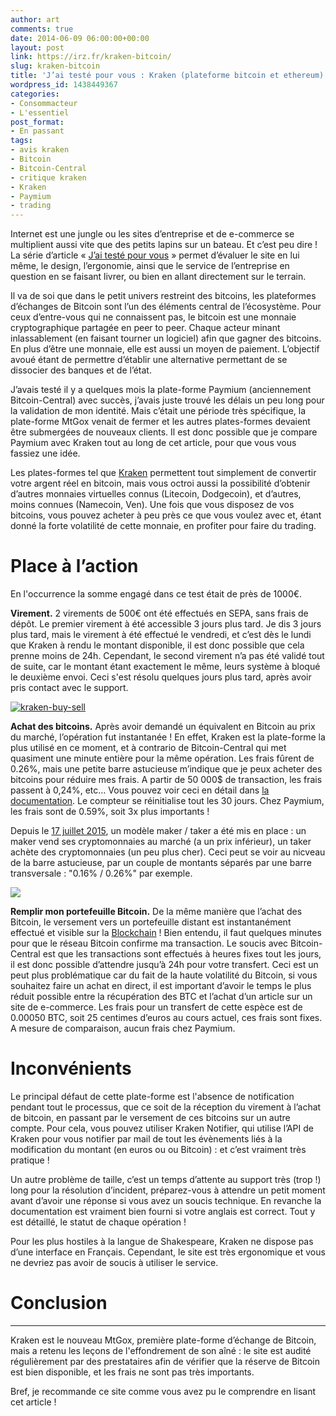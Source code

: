```yaml
---
author: art
comments: true
date: 2014-06-09 06:00:00+00:00
layout: post
link: https://irz.fr/kraken-bitcoin/
slug: kraken-bitcoin
title: 'J’ai testé pour vous : Kraken (plateforme bitcoin et ethereum)'
wordpress_id: 1438449367
categories:
- Consommacteur
- L'essentiel
post_format:
- En passant
tags:
- avis kraken
- Bitcoin
- Bitcoin-Central
- critique kraken
- Kraken
- Paymium
- trading
---
```


Internet est une jungle ou les sites d’entreprise et de e-commerce se multiplient aussi vite que des petits lapins sur un bateau. Et c’est peu dire ! La série d’article « [J’ai testé pour vous](https://irz.fr/recherche?q=jai-teste-pour-vous) » permet d’évaluer le site en lui même, le design, l’ergonomie, ainsi que le service de l’entreprise en question en se faisant livrer, ou bien en allant directement sur le terrain.

Il va de soi que dans le petit univers restreint des bitcoins, les plateformes d’échanges de Bitcoin sont l’un des éléments central de l’écosystème. Pour ceux d’entre-vous qui ne connaissent pas, le bitcoin est une monnaie cryptographique partagée en peer to peer. Chaque acteur minant inlassablement (en faisant tourner un logiciel) afin que gagner des bitcoins. En plus d’être une monnaie, elle est aussi un moyen de paiement. L’objectif avoué étant de permettre d’établir une alternative permettant de se dissocier des banques et de l’état.<!-- more -->

J’avais testé il y a quelques mois la plate-forme Paymium (anciennement Bitcoin-Central) avec succès, j’avais juste trouvé les délais un peu long pour la validation de mon identité. Mais c’était une période très spécifique, la plate-forme MtGox venait de fermer et les autres plates-formes devaient être submergées de nouveaux clients. Il est donc possible que je compare Paymium avec Kraken tout au long de cet article, pour que vous vous fassiez une idée.

Les plates-formes tel que [Kraken](https://www.kraken.com/) permettent tout simplement de convertir votre argent réel en bitcoin, mais vous octroi aussi la possibilité d’obtenir d’autres monnaies virtuelles connus (Litecoin, Dodgecoin), et d’autres, moins connues (Namecoin, Ven). Une fois que vous disposez de vos bitcoins, vous pouvez acheter à peu près ce que vous voulez avec et, étant donné la forte volatilité de cette monnaie, en profiter pour faire du trading.



# **Place à l’action**



En l'occurrence la somme engagé dans ce test était de près de 1000€.

**Virement.** 2 virements de 500€ ont été effectués en SEPA, sans frais de dépôt. Le premier virement à été accessible 3 jours plus tard. Je dis 3 jours plus tard, mais le virement à été effectué le vendredi, et c’est dès le lundi que Kraken à rendu le montant disponible, il est donc possible que cela prenne moins de 24h. Cependant, le second virement n’a pas été validé tout de suite, car le montant étant exactement le même, leurs système à bloqué le deuxième envoi. Ceci s'est résolu quelques jours plus tard, après avoir pris contact avec le support.

[![kraken-buy-sell](https://static.irz.fr/2014/06/kraken-buy-sell-640x115.png)](https://irz.fr/recherche?q=kraken-buy-sell)

**Achat des bitcoins.** Après avoir demandé un équivalent en Bitcoin au prix du marché, l’opération fut instantanée ! En effet, Kraken est la plate-forme la plus utilisé en ce moment, et à contrario de Bitcoin-Central qui met quasiment une minute entière pour la même opération. Les frais fûrent de 0.26%, mais une petite barre astucieuse m’indique que je peux acheter des bitcoins pour réduire mes frais. A partir de 50 000$ de transaction, les frais passent à 0,24%, etc… Vous pouvez voir ceci en détail dans [la documentation](https://www.kraken.com/help/fees). Le compteur se réinitialise tout les 30 jours. Chez Paymium, les frais sont de 0.59%, soit 3x plus importants !

Depuis le [17 juillet 2015](https://blog.kraken.com/post/255/reduced-trade-fees-coming-august-1st/), un modèle maker / taker a été mis en place : un maker vend ses cryptomonnaies au marché (a un prix inférieur), un taker achète des cryptomonnaies (un peu plus cher). Ceci peut se voir au nicveau de la barre astucieuse, par un couple de montants séparés par une barre transversale : "0.16% / 0.26%" par exemple.

[![](https://static.irz.fr/2014/06/kraken-fees-maker-taker.png)](https://irz.fr/recherche?q=kraken-fees-maker-taker)

**Remplir mon portefeuille Bitcoin.** De la même manière que l’achat des Bitcoin, le versement vers un portefeuille distant est instantanément effectué et visible sur la [Blockchain](https://blockchain.info) ! Bien entendu, il faut quelques minutes pour que le réseau Bitcoin confirme ma transaction. Le soucis avec Bitcoin-Central est que les transactions sont effectués à heures fixes tout les jours, il est donc possible d’attendre jusqu’à 24h pour votre transfert. Ceci est un peut plus problématique car du fait de la haute volatilité du Bitcoin, si vous souhaitez faire un achat en direct, il est important d’avoir le temps le plus réduit possible entre la récupération des BTC et l’achat d’un article sur un site de e-commerce. Les frais pour un transfert de cette espèce est de 0.00050 BTC, soit 25 centimes d’euros au cours actuel, ces frais sont fixes. A mesure de comparaison, aucun frais chez Paymium.



# **Inconvénients**



Le principal défaut de cette plate-forme est l'absence de notification pendant tout le processus, que ce soit de la réception du virement à l’achat de bitcoin, en passant par le versement de ces bitcoins sur un autre compte. Pour cela, vous pouvez utiliser Kraken Notifier, qui utilise l’API de Kraken pour vous notifier par mail de tout les évènements liés à la modification du montant (en euros ou ou Bitcoin) : et c’est vraiment très pratique !

Un autre problème de taille, c’est un temps d’attente au support très (trop !) long pour la résolution d’incident, préparez-vous à attendre un petit moment avant d’avoir une réponse si vous avez un soucis technique. En revanche la documentation est vraiment bien fourni si votre anglais est correct. Tout y est détaillé, le statut de chaque opération !

Pour les plus hostiles à la langue de Shakespeare, Kraken ne dispose pas d’une interface en Français. Cependant, le site est très ergonomique et vous ne devriez pas avoir de soucis à utiliser le service.



# **Conclusion**



****
Kraken est le nouveau MtGox, première plate-forme d’échange de Bitcoin, mais a retenu les leçons de l'effondrement de son aîné : le site est audité régulièrement par des prestataires afin de vérifier que la réserve de Bitcoin est bien disponible, et les frais ne sont pas très importants.

Bref, je recommande ce site comme vous avez pu le comprendre en lisant cet article !
